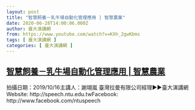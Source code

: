 ```yaml
---
layout: post
title: "智慧飼養－乳牛場自動化管理應用 | 智慧農業"
date: 2020-06-28T14:00:06.000Z
author: 臺大演講網
from: https://www.youtube.com/watch?v=KXh_2gwKbms
tags: [ 臺大演講網 ]
categories: [ 臺大演講網 ]
---
```

<!--1593352806000-->
[智慧飼養－乳牛場自動化管理應用 | 智慧農業](https://www.youtube.com/watch?v=KXh_2gwKbms)
------

<div>
拍攝日期：2019/10/16主講人：謝翊嵐 臺灣拉曼有限公司經理►►臺大演講網Website: http://speech.ntu.edu.twFacebook: http://www.facebook.com/ntuspeech
</div>
